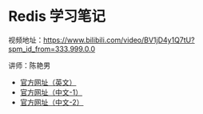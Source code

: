 # Redis 学习笔记

视频地址：https://www.bilibili.com/video/BV1jD4y1Q7tU?spm_id_from=333.999.0.0 

讲师：陈艳男

+ [官方网址（英文）](https://redis.io/)
+ [官方网址（中文-1）](http://www.redis.cn)
+ [官方网址（中文-2）](https://www.redis.net.cn/)